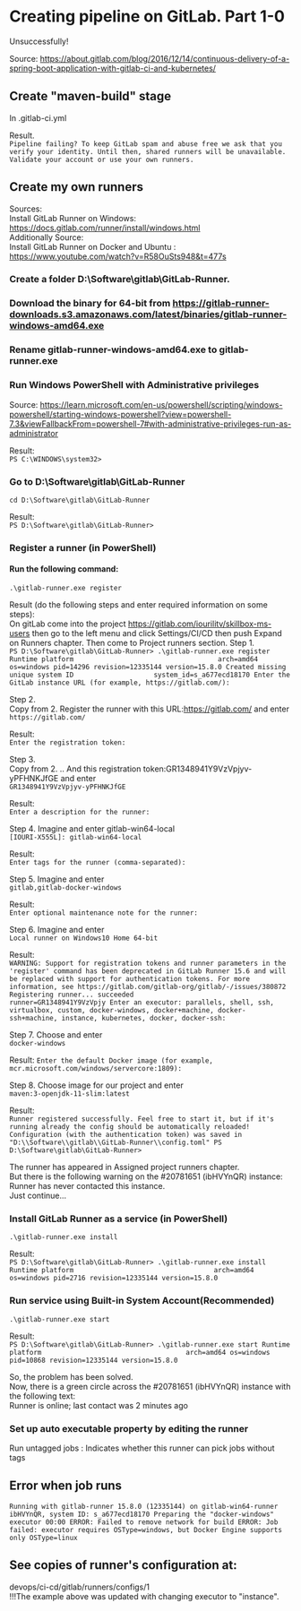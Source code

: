 # Creating pipeline on GitLab. Part 1-0
Unsuccessfully!

Source: https://about.gitlab.com/blog/2016/12/14/continuous-delivery-of-a-spring-boot-application-with-gitlab-ci-and-kubernetes/

## Create "maven-build" stage
In .gitlab-ci.yml

Result.     
``
Pipeline failing? To keep GitLab spam and abuse free we ask that you verify your identity.
Until then, shared runners will be unavailable. Validate your account or use your own runners.
``

## Create my own runners
Sources:         
Install GitLab Runner on Windows: https://docs.gitlab.com/runner/install/windows.html       
Additionally Source:        
Install GitLab Runner on Docker and Ubuntu : https://www.youtube.com/watch?v=R58OuSts948&t=477s        

### Create a folder D:\Software\gitlab\GitLab-Runner.
### Download the binary for 64-bit from https://gitlab-runner-downloads.s3.amazonaws.com/latest/binaries/gitlab-runner-windows-amd64.exe
### Rename gitlab-runner-windows-amd64.exe to gitlab-runner.exe
### Run Windows PowerShell with Administrative privileges
Source: https://learn.microsoft.com/en-us/powershell/scripting/windows-powershell/starting-windows-powershell?view=powershell-7.3&viewFallbackFrom=powershell-7#with-administrative-privileges-run-as-administrator

Result:         
``
PS C:\WINDOWS\system32>
``

### Go to D:\Software\gitlab\GitLab-Runner
``
cd D:\Software\gitlab\GitLab-Runner
``

Result:         
``
PS D:\Software\gitlab\GitLab-Runner>
``

### Register a runner (in PowerShell)
#### Run the following command:
``
.\gitlab-runner.exe register
``

Result (do the following steps and enter required information on some steps):     
On gitLab come into the project https://gitlab.com/iourilitv/skillbox-ms-users
then go to the left menu and click Settings/CI/CD then push Expand on Runners chapter.
Then come to Project runners section.
Step 1.     
``
PS D:\Software\gitlab\GitLab-Runner> .\gitlab-runner.exe register
Runtime platform                                    arch=amd64 os=windows pid=14296 revision=12335144 version=15.8.0
Created missing unique system ID                    system_id=s_a677ecd18170
Enter the GitLab instance URL (for example, https://gitlab.com/):
``

Step 2.           
Copy from 2. Register the runner with this URL:https://gitlab.com/ 
and enter        
``
https://gitlab.com/
``

Result:     
``
Enter the registration token:
``

Step 3.       
Copy from 2. .. And this registration token:GR1348941Y9VzVpjyv-yPFHNKJfGE
and enter           
``
GR1348941Y9VzVpjyv-yPFHNKJfGE
``

Result:     
``
Enter a description for the runner:
``

Step 4.
Imagine and enter gitlab-win64-local      
``
[IOURI-X555L]: gitlab-win64-local
``

Result:     
``
Enter tags for the runner (comma-separated):
``

Step 5.
Imagine and enter       
``
gitlab,gitlab-docker-windows
``

Result:     
``
Enter optional maintenance note for the runner:
``

Step 6.
Imagine and enter       
``
Local runner on Windows10 Home 64-bit
``

Result:     
``
WARNING: Support for registration tokens and runner parameters in the 'register' command has been deprecated in GitLab Runner 15.6 and will be replaced with support for authentication tokens. For more information, see https://gitlab.com/gitlab-org/gitlab/-/issues/380872
Registering runner... succeeded                     runner=GR1348941Y9VzVpjy
Enter an executor: parallels, shell, ssh, virtualbox, custom, docker-windows, docker+machine, docker-ssh+machine, instance, kubernetes, docker, docker-ssh:
``

Step 7.
Choose and enter        
``
docker-windows
``

Result:
``
Enter the default Docker image (for example, mcr.microsoft.com/windows/servercore:1809):
``

Step 8.
Choose image for our project and enter        
``
maven:3-openjdk-11-slim:latest
``

Result:     
``
Runner registered successfully. Feel free to start it, but if it's running already the config should be automatically reloaded!
Configuration (with the authentication token) was saved in "D:\\Software\\gitlab\\GitLab-Runner\\config.toml"
PS D:\Software\gitlab\GitLab-Runner>
``

The runner has appeared in Assigned project runners chapter.      
But there is the following warning on the #20781651 (ibHVYnQR) instance: Runner has never contacted this instance.      
Just continue...

### Install GitLab Runner as a service (in PowerShell)
``
.\gitlab-runner.exe install
``

Result:     
``
PS D:\Software\gitlab\GitLab-Runner> .\gitlab-runner.exe install
Runtime platform                                   arch=amd64 os=windows pid=2716 revision=12335144 version=15.8.0
``

### Run service using Built-in System Account(Recommended)
``
.\gitlab-runner.exe start
``

Result:     
``
PS D:\Software\gitlab\GitLab-Runner> .\gitlab-runner.exe start
Runtime platform                                    arch=amd64 os=windows pid=10868 revision=12335144 version=15.8.0
``

So, the problem has been solved.         
Now, there is a green circle across the #20781651 (ibHVYnQR) instance with the following text:     
Runner is online; last contact was 2 minutes ago


### Set up auto executable property by editing the runner 
Run untagged jobs : Indicates whether this runner can pick jobs without tags

## Error when job runs
``
Running with gitlab-runner 15.8.0 (12335144)
on gitlab-win64-runner ibHVYnQR, system ID: s_a677ecd18170
Preparing the "docker-windows" executor
00:00
ERROR: Failed to remove network for build
ERROR: Job failed: executor requires OSType=windows, but Docker Engine supports only OSType=linux
``

## See copies of runner's configuration at:
devops/ci-cd/gitlab/runners/configs/1       
!!!The example above was updated with changing executor to "instance".